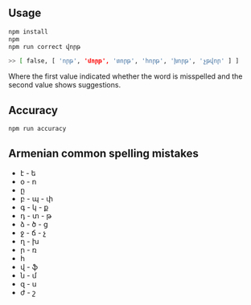## Usage

``` bash
npm install
npm 
npm run correct վորթ

>> [ false, [ 'որթ', 'մորթ', 'տորթ', 'հորթ', 'խորթ', 'չթվոր' ] ]
```

Where the first value indicated whether the word is misspelled and the second value shows suggestions.

## Accuracy

``` bash
npm run accuracy
```

## Armenian common spelling mistakes
* է - ե
* օ - ո
* ը
* բ - պ - փ
* գ - կ - ք
* դ - տ - թ
* ձ - ծ - ց
* ջ - ճ - չ
* ղ - խ
* ր - ռ
* հ
* վ - ֆ
* ն - մ
* զ - ս
* ժ - շ

